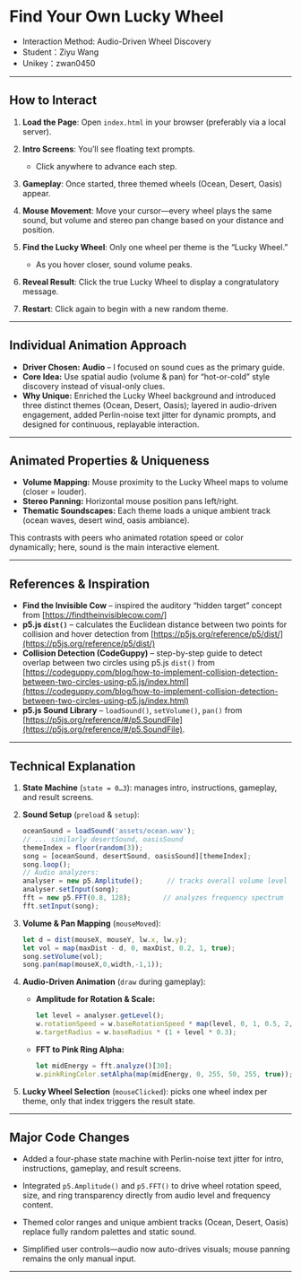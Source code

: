 # Find Your Own Lucky Wheel
* Interaction Method: Audio-Driven Wheel Discovery 
* Student：Ziyu Wang
* Unikey：zwan0450

---

## How to Interact

1. **Load the Page**: Open `index.html` in your browser (preferably via a local server).
2. **Intro Screens**: You’ll see floating text prompts.
   * Click anywhere to advance each step.
3. **Gameplay**: Once started, three themed wheels (Ocean, Desert, Oasis) appear.
4. **Mouse Movement**: Move your cursor—every wheel plays the same sound, but volume and stereo pan change based on your distance and position.
5. **Find the Lucky Wheel**: Only one wheel per theme is the “Lucky Wheel.”

   * As you hover closer, sound volume peaks.
6. **Reveal Result**: Click the true Lucky Wheel to display a congratulatory message.
7. **Restart**: Click again to begin with a new random theme.

---

## Individual Animation Approach

* **Driver Chosen:** **Audio** – I focused on sound cues as the primary guide.
* **Core Idea:** Use spatial audio (volume & pan) for “hot-or-cold” style discovery instead of visual-only clues.
* **Why Unique:** Enriched the Lucky Wheel background and introduced three distinct themes (Ocean, Desert, Oasis); layered in audio-driven engagement, added Perlin-noise text jitter for dynamic prompts, and designed for continuous, replayable interaction.


---

## Animated Properties & Uniqueness 

* **Volume Mapping:** Mouse proximity to the Lucky Wheel maps to volume (closer = louder).
* **Stereo Panning:** Horizontal mouse position pans left/right.
* **Thematic Soundscapes:** Each theme loads a unique ambient track (ocean waves, desert wind, oasis ambiance).

This contrasts with peers who animated rotation speed or color dynamically; here, sound is the main interactive element.

---

## References & Inspiration

* **Find the Invisible Cow** – inspired the auditory “hidden target” concept from [https://findtheinvisiblecow.com/]
* **p5.js `dist()`** – calculates the Euclidean distance between two points for collision and hover detection from [https://p5js.org/reference/p5/dist/](https://p5js.org/reference/p5/dist/)  
* **Collision Detection (CodeGuppy)** – step-by-step guide to detect overlap between two circles using p5.js `dist()` from [https://codeguppy.com/blog/how-to-implement-collision-detection-between-two-circles-using-p5.js/index.html](https://codeguppy.com/blog/how-to-implement-collision-detection-between-two-circles-using-p5.js/index.html)
* **p5.js Sound Library** – `loadSound()`, `setVolume()`, `pan()` from [https://p5js.org/reference/#/p5.SoundFile](https://p5js.org/reference/#/p5.SoundFile).

---

## Technical Explanation

1. **State Machine** (`state = 0…3`): manages intro, instructions, gameplay, and result screens.
2. **Sound Setup** (`preload` & `setup`):

   ```js
   oceanSound = loadSound('assets/ocean.wav');
   // ... similarly desertSound, oasisSound
   themeIndex = floor(random(3));
   song = [oceanSound, desertSound, oasisSound][themeIndex];
   song.loop();
   // Audio analyzers:
   analyser = new p5.Amplitude();      // tracks overall volume level
   analyser.setInput(song);
   fft = new p5.FFT(0.8, 128);        // analyzes frequency spectrum
   fft.setInput(song);
   ```
3. **Volume & Pan Mapping** (`mouseMoved`):

   ```js
   let d = dist(mouseX, mouseY, lw.x, lw.y);
   let vol = map(maxDist - d, 0, maxDist, 0.2, 1, true);
   song.setVolume(vol);
   song.pan(map(mouseX,0,width,-1,1));
   ```
4. **Audio-Driven Animation** (`draw` during gameplay):

   * **Amplitude for Rotation & Scale:**

     ```js
     let level = analyser.getLevel();
     w.rotationSpeed = w.baseRotationSpeed * map(level, 0, 1, 0.5, 2, true);
     w.targetRadius = w.baseRadius * (1 + level * 0.3);
     ```
   * **FFT to Pink Ring Alpha:**

     ```js
     let midEnergy = fft.analyze()[30];
     w.pinkRingColor.setAlpha(map(midEnergy, 0, 255, 50, 255, true));
     ```
5. **Lucky Wheel Selection** (`mouseClicked`): picks one wheel index per theme, only that index triggers the result state.

---

## Major Code Changes

* Added a four-phase state machine with Perlin-noise text jitter for intro, instructions, gameplay, and result screens.

* Integrated `p5.Amplitude()` and `p5.FFT()` to drive wheel rotation speed, size, and ring transparency directly from audio level and frequency content.

* Themed color ranges and unique ambient tracks (Ocean, Desert, Oasis) replace fully random palettes and static sound.

* Simplified user controls—audio now auto-drives visuals; mouse panning remains the only manual input.

---
